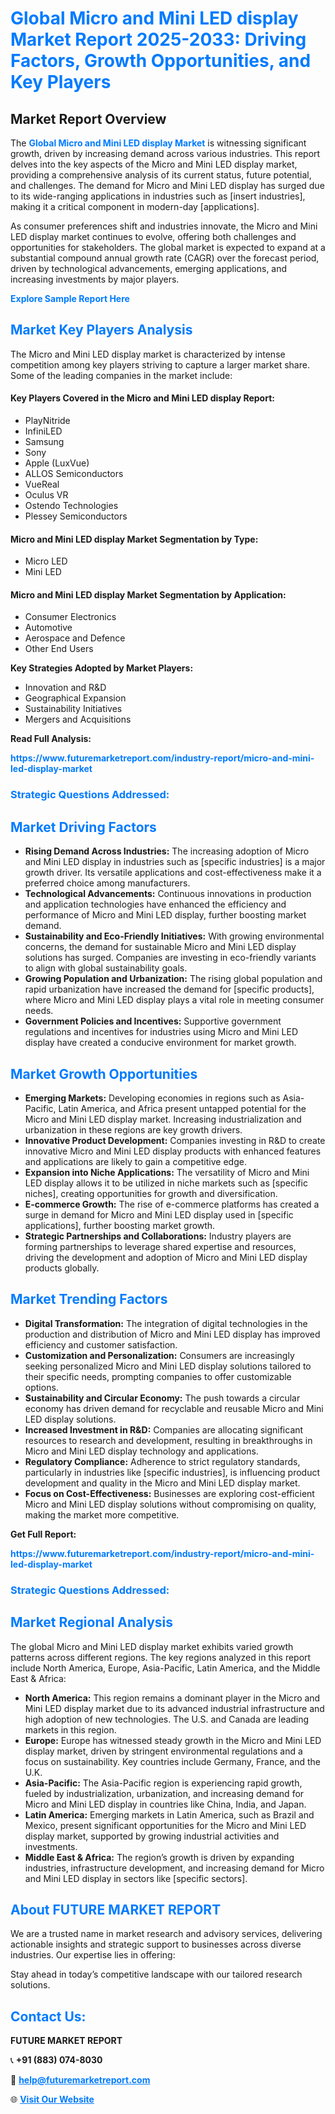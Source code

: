 <h1 style="color: #007BFF;">Global Micro and Mini LED display Market Report 2025-2033: Driving Factors, Growth Opportunities, and Key Players</h1>

<section id="overview">
<h2>Market Report Overview</h2>
<p>The <a href="https://www.futuremarketreport.com/industry-report/micro-and-mini-led-display-market" style="color: #007BFF; text-decoration: none;"><strong>Global Micro and Mini LED display Market</strong></a> is witnessing significant growth, driven by increasing demand across various industries. This report delves into the key aspects of the Micro and Mini LED display market, providing a comprehensive analysis of its current status, future potential, and challenges. The demand for Micro and Mini LED display has surged due to its wide-ranging applications in industries such as [insert industries], making it a critical component in modern-day [applications].</p>
<p>As consumer preferences shift and industries innovate, the Micro and Mini LED display market continues to evolve, offering both challenges and opportunities for stakeholders. The global market is expected to expand at a substantial compound annual growth rate (CAGR) over the forecast period, driven by technological advancements, emerging applications, and increasing investments by major players.</p>
</section>

<section id="overview">
<p><a href="https://www.futuremarketreport.com/request-sample/reportId=115360" style="color: #007BFF; text-decoration: none;"><strong>Explore Sample Report Here</strong></a></p>
</section>

<section id="key-players">
<h2 style="color: #007BFF;">Market Key Players Analysis</h2>
<p>The Micro and Mini LED display market is characterized by intense competition among key players striving to capture a larger market share. Some of the leading companies in the market include:</p>
<h4>Key Players Covered in the Micro and Mini LED display Report:</h4>
<ul><li>PlayNitride</li><li>InfiniLED</li><li>Samsung</li><li>Sony</li><li>Apple (LuxVue)</li><li>ALLOS Semiconductors</li><li>VueReal</li><li>Oculus VR</li><li>Ostendo Technologies</li><li>Plessey Semiconductors</li></ul>
<h4>Micro and Mini LED display Market Segmentation by Type:</h4>
<ul><li>Micro LED</li><li>Mini LED</li></ul>

<h4>Micro and Mini LED display Market Segmentation by Application:</h4>
<ul><li>Consumer Electronics</li><li>Automotive</li><li>Aerospace and Defence</li><li>Other End Users</li></ul>
<p><strong>Key Strategies Adopted by Market Players:</strong></p>
<ul>
<li>Innovation and R&D</li>
<li>Geographical Expansion</li>
<li>Sustainability Initiatives</li>
<li>Mergers and Acquisitions</li>
</ul>
</section>

<section>
<p><strong>Read Full Analysis: </strong></p><a href="https://www.futuremarketreport.com/industry-report/micro-and-mini-led-display-market" style="color: #007BFF; text-decoration: none;"><strong>https://www.futuremarketreport.com/industry-report/micro-and-mini-led-display-market</strong></a>
<h3 style="color: #007BFF;">Strategic Questions Addressed:</h3>
</section>

<section id="driving-factors">
<h2 style="color: #007BFF;">Market Driving Factors</h2>
<ul>
<li><strong>Rising Demand Across Industries:</strong> The increasing adoption of Micro and Mini LED display in industries such as [specific industries] is a major growth driver. Its versatile applications and cost-effectiveness make it a preferred choice among manufacturers.</li>
<li><strong>Technological Advancements:</strong> Continuous innovations in production and application technologies have enhanced the efficiency and performance of Micro and Mini LED display, further boosting market demand.</li>
<li><strong>Sustainability and Eco-Friendly Initiatives:</strong> With growing environmental concerns, the demand for sustainable Micro and Mini LED display solutions has surged. Companies are investing in eco-friendly variants to align with global sustainability goals.</li>
<li><strong>Growing Population and Urbanization:</strong> The rising global population and rapid urbanization have increased the demand for [specific products], where Micro and Mini LED display plays a vital role in meeting consumer needs.</li>
<li><strong>Government Policies and Incentives:</strong> Supportive government regulations and incentives for industries using Micro and Mini LED display have created a conducive environment for market growth.</li>
</ul>
</section>

<section id="growth-opportunities">
<h2 style="color: #007BFF;">Market Growth Opportunities</h2>
<ul>
<li><strong>Emerging Markets:</strong> Developing economies in regions such as Asia-Pacific, Latin America, and Africa present untapped potential for the Micro and Mini LED display market. Increasing industrialization and urbanization in these regions are key growth drivers.</li>
<li><strong>Innovative Product Development:</strong> Companies investing in R&D to create innovative Micro and Mini LED display products with enhanced features and applications are likely to gain a competitive edge.</li>
<li><strong>Expansion into Niche Applications:</strong> The versatility of Micro and Mini LED display allows it to be utilized in niche markets such as [specific niches], creating opportunities for growth and diversification.</li>
<li><strong>E-commerce Growth:</strong> The rise of e-commerce platforms has created a surge in demand for Micro and Mini LED display used in [specific applications], further boosting market growth.</li>
<li><strong>Strategic Partnerships and Collaborations:</strong> Industry players are forming partnerships to leverage shared expertise and resources, driving the development and adoption of Micro and Mini LED display products globally.</li>
</ul>
</section>

<section id="trending-factors">
<h2 style="color: #007BFF;">Market Trending Factors</h2>
<ul>
<li><strong>Digital Transformation:</strong> The integration of digital technologies in the production and distribution of Micro and Mini LED display has improved efficiency and customer satisfaction.</li>
<li><strong>Customization and Personalization:</strong> Consumers are increasingly seeking personalized Micro and Mini LED display solutions tailored to their specific needs, prompting companies to offer customizable options.</li>
<li><strong>Sustainability and Circular Economy:</strong> The push towards a circular economy has driven demand for recyclable and reusable Micro and Mini LED display solutions.</li>
<li><strong>Increased Investment in R&D:</strong> Companies are allocating significant resources to research and development, resulting in breakthroughs in Micro and Mini LED display technology and applications.</li>
<li><strong>Regulatory Compliance:</strong> Adherence to strict regulatory standards, particularly in industries like [specific industries], is influencing product development and quality in the Micro and Mini LED display market.</li>
<li><strong>Focus on Cost-Effectiveness:</strong> Businesses are exploring cost-efficient Micro and Mini LED display solutions without compromising on quality, making the market more competitive.</li>
</ul>
</section>

<section>
<p><strong>Get Full Report: </strong></p><a href="https://www.futuremarketreport.com/industry-report/micro-and-mini-led-display-market" style="color: #007BFF; text-decoration: none;"><strong>https://www.futuremarketreport.com/industry-report/micro-and-mini-led-display-market</strong></a>
<h3 style="color: #007BFF;">Strategic Questions Addressed:</h3>
</section>


<section id="regional-analysis">
<h2 style="color: #007BFF;">Market Regional Analysis</h2>
<p>The global Micro and Mini LED display market exhibits varied growth patterns across different regions. The key regions analyzed in this report include North America, Europe, Asia-Pacific, Latin America, and the Middle East & Africa:</p>
<ul>
<li><strong>North America:</strong> This region remains a dominant player in the Micro and Mini LED display market due to its advanced industrial infrastructure and high adoption of new technologies. The U.S. and Canada are leading markets in this region.</li>
<li><strong>Europe:</strong> Europe has witnessed steady growth in the Micro and Mini LED display market, driven by stringent environmental regulations and a focus on sustainability. Key countries include Germany, France, and the U.K.</li>
<li><strong>Asia-Pacific:</strong> The Asia-Pacific region is experiencing rapid growth, fueled by industrialization, urbanization, and increasing demand for Micro and Mini LED display in countries like China, India, and Japan.</li>
<li><strong>Latin America:</strong> Emerging markets in Latin America, such as Brazil and Mexico, present significant opportunities for the Micro and Mini LED display market, supported by growing industrial activities and investments.</li>
<li><strong>Middle East & Africa:</strong> The region’s growth is driven by expanding industries, infrastructure development, and increasing demand for Micro and Mini LED display in sectors like [specific sectors].</li>
</ul>
</section>

<footer>
<h2 style="color: #007BFF;">About FUTURE MARKET REPORT</h2>
<p>We are a trusted name in market research and advisory services, delivering actionable insights and strategic support to businesses across diverse industries. Our expertise lies in offering:</p>

<p>Stay ahead in today’s competitive landscape with our tailored research solutions.</p>

<h2 style="color: #007BFF;">Contact Us:</h2>
<p><strong>FUTURE MARKET REPORT</strong></p>
<p>📞 <strong>+91 (883) 074-8030</strong></p>
<p>📧 <strong><a href="mailto:help@futuremarketreport.com" style="color: #007BFF;">help@futuremarketreport.com</a></strong></p>
<p>🌐 <strong><a href="https://www.futuremarketreport.com/" style="color: #007BFF;">Visit Our Website</a></strong></p>
</footer>